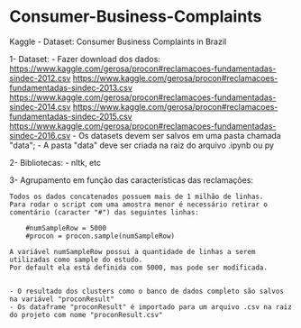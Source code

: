 # Consumer-Business-Complaints

Kaggle - Dataset: Consumer Business Complaints in Brazil 

1- Dataset:
	- Fazer download dos dados:
		https://www.kaggle.com/gerosa/procon#reclamacoes-fundamentadas-sindec-2012.csv
		https://www.kaggle.com/gerosa/procon#reclamacoes-fundamentadas-sindec-2013.csv
		https://www.kaggle.com/gerosa/procon#reclamacoes-fundamentadas-sindec-2014.csv
		https://www.kaggle.com/gerosa/procon#reclamacoes-fundamentadas-sindec-2015.csv
		https://www.kaggle.com/gerosa/procon#reclamacoes-fundamentadas-sindec-2016.csv
	- Os datasets devem ser salvos em uma pasta chamada "data";
	- A pasta "data" deve ser criada na raiz do arquivo .ipynb ou py


2- Bibliotecas:
	- nltk, etc

3- Agrupamento em função das características  das reclamações:

	Todos os dados concatenados possuem mais de 1 milhão de linhas.
	Para rodar o script com uma amostra menor é necessário retirar o comentário (caracter "#") das seguintes linhas:

		#numSampleRow = 5000
		#procon = procon.sample(numSampleRow)

	A variável numSampleRow possui a quantidade de linhas a serem utilizadas como sample do estudo. 
	Por default ela está definida com 5000, mas pode ser modificada.

	
	- O resultado dos clusters como o banco de dados completo são salvos na variável "proconResult"
	- Os dataframe "proconResult" é importado para um arquivo .csv na raiz do projeto com nome "proconResult.csv"
	
